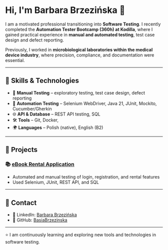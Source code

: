 # Hi, I'm Barbara Brzezińska 👋

I am a motivated professional transitioning into **Software Testing**. I recently completed the **Automation Tester Bootcamp (360h) at Kodilla**, where I gained practical experience in **manual and automated testing**, test case design and defect reporting.

Previously, I worked in **microbiological laboratories within the medical device industry**, where precision, compliance, and documentation were essential.

---

## 🔹 Skills & Technologies

- 🧪 **Manual Testing** – exploratory testing, test case design, defect reporting  
- 🤖 **Automation Testing** – Selenium WebDriver, Java 21, JUnit, Mockito, Cucumber/Gherkin  
- 🌐 **API & Database** – REST API testing, SQL  
- 🛠️ **Tools** – Git, Docker, 
- 🌍 **Languages** – Polish (native), English (B2)

---

## 🔹 Projects

### 📚 [eBook Rental Application](https://github.com/BasiaBrzezinska/ebookrental-automation-tests)
- Automated and manual testing of login, registration, and rental features  
- Used Selenium, JUnit, REST API, and SQL  

---

## 🔹 Contact

- 🔗 LinkedIn: [Barbara Brzezińska](https://www.linkedin.com/in/barbara-brzezi%C5%84ska-984700131/)  
- 🐙 GitHub: [BasiaBrzezinska](https://github.com/BasiaBrzezinska)  

---

⭐ I am continuously learning and exploring new tools and technologies in software testing.



